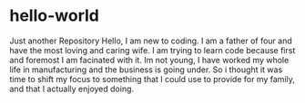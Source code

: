  # hello-world
Just another Repository
Hello, 
I am new to coding. I am a father of four and have the most loving and caring wife. I am trying to learn code because first and foremost I am facinated with it. Im not young, I have worked my whole life in manufacturing and the business is going under. So i thought it was time to shift my focus to something that I could use to provide for my family, and that I actually enjoyed doing. 
